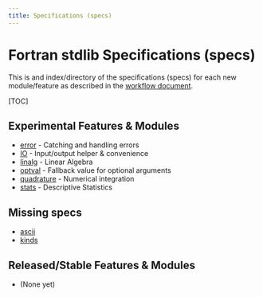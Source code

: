 ```yaml
---
title: Specifications (specs)
---
```


# Fortran stdlib Specifications (specs)

This is and index/directory of the specifications (specs) for each new module/feature as described in the
[workflow document](../Workflow.html).

[TOC]

## Experimental Features & Modules

 - [error](./stdlib_experimental_error.html) - Catching and handling errors
 - [IO](./stdlib_experimental_io.html) - Input/output helper & convenience
 - [linalg](./stdlib_experimental_linalg.html) - Linear Algebra
 - [optval](./stdlib_experimental_optval.html) - Fallback value for optional arguments
 - [quadrature](./stdlib_experimental_quadrature.html) - Numerical integration
 - [stats](./stdlib_experimental_stats.html) - Descriptive Statistics

## Missing specs

 - [ascii](https://github.com/fortran-lang/stdlib/blob/master/src/stdlib_experimental_ascii.f90)
 - [kinds](https://github.com/fortran-lang/stdlib/blob/master/src/stdlib_experimental_kinds.f90)

## Released/Stable Features & Modules

 - (None yet)

